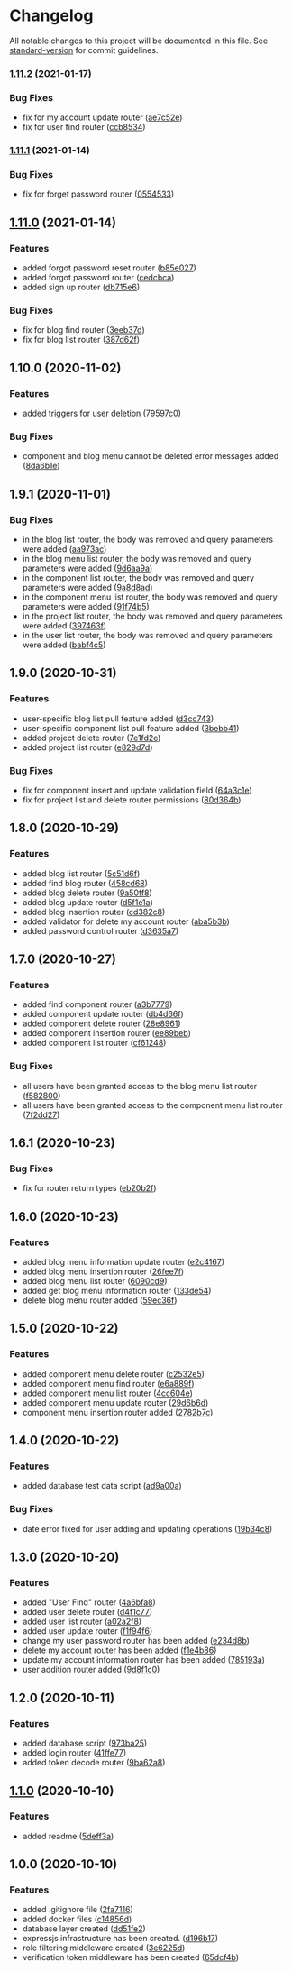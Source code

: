 # Changelog

All notable changes to this project will be documented in this file. See [standard-version](https://github.com/conventional-changelog/standard-version) for commit guidelines.

### [1.11.2](https://github.com/ismetkizgin/cl-serve/compare/v1.11.1...v1.11.2) (2021-01-17)


### Bug Fixes

* fix for my account update router ([ae7c52e](https://github.com/ismetkizgin/cl-serve/commit/ae7c52e623fe85e4e712e7eb73cc7e74a662344f))
* fix for user find router ([ccb8534](https://github.com/ismetkizgin/cl-serve/commit/ccb8534046077d6f579df05c353a3c5d93280887))

### [1.11.1](https://github.com/ismetkizgin/cl-serve/compare/v1.11.0...v1.11.1) (2021-01-14)


### Bug Fixes

* fix for forget password router ([0554533](https://github.com/ismetkizgin/cl-serve/commit/055453311459529bc800b617e90e15d162e94a57))

## [1.11.0](https://github.com/ismetkizgin/cl-serve/compare/v1.10.0...v1.11.0) (2021-01-14)


### Features

* added forgot password reset router ([b85e027](https://github.com/ismetkizgin/cl-serve/commit/b85e0277693aa2090fc6faeb4736c617064d5baf))
* added forgot password router ([cedcbca](https://github.com/ismetkizgin/cl-serve/commit/cedcbca440f1ff1e52d013aa09d9e294acfd9b94))
* added sign up router ([db715e6](https://github.com/ismetkizgin/cl-serve/commit/db715e68faaf28a967bf4137168f91947b6d0df3))


### Bug Fixes

* fix for blog find router ([3eeb37d](https://github.com/ismetkizgin/cl-serve/commit/3eeb37d35dd1ddd45924b516a7d2cbd5f633a9f3))
* fix for blog list router ([387d62f](https://github.com/ismetkizgin/cl-serve/commit/387d62f79bc7128b4ee0cc3ae5066fec25aea905))

## 1.10.0 (2020-11-02)


### Features

* added triggers for user deletion ([79597c0](https://github.com/ismetkizgin/cl-serve/commit/79597c0baa22504cfebebc0db86413183071bc79))


### Bug Fixes

* component and blog menu cannot be deleted error messages added ([8da6b1e](https://github.com/ismetkizgin/cl-serve/commit/8da6b1e766982578ceb0f3ce7fd2543b26a802f1))

## 1.9.1 (2020-11-01)


### Bug Fixes

* in the blog list router, the body was removed and query parameters were added ([aa973ac](https://github.com/ismetkizgin/cl-serve/commit/aa973ac6f7d4297e75da344727b5992ed50bfdda))
* in the blog menu list router, the body was removed and query parameters were added ([9d6aa9a](https://github.com/ismetkizgin/cl-serve/commit/9d6aa9aff7fc81715466e20c40b8d76a0e8dcec7))
* in the component list router, the body was removed and query parameters were added ([9a8d8ad](https://github.com/ismetkizgin/cl-serve/commit/9a8d8add7553f17c4a224b8ea737434ef3fb2452))
* in the component menu list router, the body was removed and query parameters were added ([91f74b5](https://github.com/ismetkizgin/cl-serve/commit/91f74b5b2a14868c18423ea039f4a70ad3a03ab9))
* in the project list router, the body was removed and query parameters were added ([397463f](https://github.com/ismetkizgin/cl-serve/commit/397463f14dbb8066919decad36d25f29593edefb))
* in the user list router, the body was removed and query parameters were added ([babf4c5](https://github.com/ismetkizgin/cl-serve/commit/babf4c5a8f63718ac6c391baa68452b8be10efd8))

## 1.9.0 (2020-10-31)


### Features

* user-specific blog list pull feature added ([d3cc743](https://github.com/ismetkizgin/cl-serve/commit/d3cc743ab4a8ba9ed5768ec0ba428ef9df18ab6f))
* user-specific component list pull feature added ([3bebb41](https://github.com/ismetkizgin/cl-serve/commit/3bebb4130e8ea864977d36ba4be2a984a033ec96))
* added project delete router ([7e1fd2e](https://github.com/ismetkizgin/cl-serve/commit/7e1fd2e4ab520aa63d73b652ed7e025075b2255f))
* added project list router ([e829d7d](https://github.com/ismetkizgin/cl-serve/commit/e829d7d83e47857bafe24df056eab79c05be7b81))


### Bug Fixes

* fix for component insert and update validation field ([64a3c1e](https://github.com/ismetkizgin/cl-serve/commit/64a3c1e2797235ef42a04b266bb597d1a6c33d8f))
* fix for project list and delete router permissions ([80d364b](https://github.com/ismetkizgin/cl-serve/commit/80d364b46f0d91d8c849b409a7d047b07cb82674))

## 1.8.0 (2020-10-29)


### Features

* added blog list router ([5c51d6f](https://github.com/ismetkizgin/cl-serve/commit/5c51d6fe14f82c3ed177921de3db96f69040e0db))
* added find blog router ([458cd68](https://github.com/ismetkizgin/cl-serve/commit/458cd682db93686cd03c6adb4832e531ad278bd9))
* added blog delete router ([9a50ff8](https://github.com/ismetkizgin/cl-serve/commit/9a50ff8220966d3181d10d2c1b50ce67f3d3783b))
* added blog update router ([d5f1e1a](https://github.com/ismetkizgin/cl-serve/commit/d5f1e1afd5ac6c84732a278b80f19e1f48c6db6f))
* added blog insertion router ([cd382c8](https://github.com/ismetkizgin/cl-serve/commit/cd382c8c788e59e0b82cec767235a7f42ad48d7d))
* added validator for delete my account router ([aba5b3b](https://github.com/ismetkizgin/cl-serve/commit/aba5b3b401f450eaba87bf8c3fe82239110083cb))
* added password control router ([d3635a7](https://github.com/ismetkizgin/cl-serve/commit/d3635a7e66ff84a33119a1f17b79f56b0669f5b4))

## 1.7.0 (2020-10-27)


### Features

* added find component router ([a3b7779](https://github.com/ismetkizgin/cl-serve/commit/a3b777943e68e523de9a9adcc623c5fae406496d))
* added component update router ([db4d66f](https://github.com/ismetkizgin/cl-serve/commit/db4d66f4c618d5deae152cbe9703dc22f52bc5da))
* added component delete router ([28e8961](https://github.com/ismetkizgin/cl-serve/commit/28e89618a769708cfa0b4227a666d7de39a7b430))
* added component insertion router ([ee89beb](https://github.com/ismetkizgin/cl-serve/commit/ee89beb3cacf69a55a33e3a9ffd1aee00a3b3b3f))
* added component list router ([cf61248](https://github.com/ismetkizgin/cl-serve/commit/cf61248921e52c7958d98d7444b5ee897eae1229))


### Bug Fixes

* all users have been granted access to the blog menu list router ([f582800](https://github.com/ismetkizgin/cl-serve/commit/f58280071193ddf3121bb857d263c85030dfde66))
* all users have been granted access to the component menu list router ([7f2dd27](https://github.com/ismetkizgin/cl-serve/commit/7f2dd2732312c7952ab87494b97d554f3b32ce3a))

## 1.6.1 (2020-10-23)


### Bug Fixes

* fix for router return types ([eb20b2f](https://github.com/ismetkizgin/cl-serve/commit/eb20b2f9cd54242c6cd17d8881f437ef8c47ed03))

## 1.6.0 (2020-10-23)


### Features

* added blog menu information update router ([e2c4167](https://github.com/ismetkizgin/cl-serve/commit/e2c41673daa992cf64fea1311b74d0d8d3f31e6e))
* added blog menu insertion router ([26fee7f](https://github.com/ismetkizgin/cl-serve/commit/26fee7fa8531cf52109b74fc0eb5698bf7281236))
* added blog menu list router ([6090cd9](https://github.com/ismetkizgin/cl-serve/commit/6090cd9ce2a9c63b30e088fdd35f152c97ceddb4))
* added get blog menu information router ([133de54](https://github.com/ismetkizgin/cl-serve/commit/133de5442fd1a438c652de31ffa7f4b33e315243))
* delete blog menu router added ([59ec36f](https://github.com/ismetkizgin/cl-serve/commit/59ec36ffa90573e0b619ab056852dfe3517a134a))


## 1.5.0 (2020-10-22)


### Features

* added component menu delete router ([c2532e5](https://github.com/ismetkizgin/cl-serve/commit/c2532e5337dcaec87d2b37d86aa3a9f5ac970117))
* added component menu find router ([e6a889f](https://github.com/ismetkizgin/cl-serve/commit/e6a889f425c329fd9ccea5f03f43e1cd3e17326e))
* added component menu list router ([4cc604e](https://github.com/ismetkizgin/cl-serve/commit/4cc604e8bb6cb70e674434ecf9d5ff06c876ff48))
* added component menu update router ([29d6b6d](https://github.com/ismetkizgin/cl-serve/commit/29d6b6d2c1db988aef1b7e865db6b8f727b9ddc8))
* component menu insertion router added ([2782b7c](https://github.com/ismetkizgin/cl-serve/commit/2782b7c28cf33caf14df91fd0b63f1428ab2a472))


## 1.4.0 (2020-10-22)


### Features

* added database test data script ([ad9a00a](https://github.com/ismetkizgin/cl-serve/commit/ad9a00a6dc6308707179c37c208b0dfc2598e5f3))

### Bug Fixes

* date error fixed for user adding and updating operations ([19b34c8](https://github.com/ismetkizgin/cl-serve/commit/19b34c83ae79c8ae6a22a6f4918e818adb1591f0))

## 1.3.0 (2020-10-20)


### Features

* added "User Find" router ([4a6bfa8](https://github.com/ismetkizgin/cl-serve/commit/4a6bfa81b51f942ba3710030fd41a8bd959fdc6e))
* added user delete router ([d4f1c77](https://github.com/ismetkizgin/cl-serve/commit/d4f1c776a680e148b6d830d0bef8407b5c7fb09e))
* added user list router ([a02a2f8](https://github.com/ismetkizgin/cl-serve/commit/a02a2f865f251bdb709179d970f5b2de686b000f))
* added user update router ([f1f94f6](https://github.com/ismetkizgin/cl-serve/commit/f1f94f60b9d067f29938ce0e4ac2ef653f63a844))
* change my user password router has been added ([e234d8b](https://github.com/ismetkizgin/cl-serve/commit/e234d8bc6dc8dc5599d607eff6d8bfc314c07b9c))
* delete my account router has been added ([f1e4b86](https://github.com/ismetkizgin/cl-serve/commit/f1e4b86087609493bae7318ba1a96a5d90b47a4b))
* update my account information router has been added ([785193a](https://github.com/ismetkizgin/cl-serve/commit/785193a79a2d604e7bc1897486b4238223e0ea70))
* user addition router added ([9d8f1c0](https://github.com/ismetkizgin/cl-serve/commit/9d8f1c0d94595cae5abf1092782f8f598a8b0811))

## 1.2.0 (2020-10-11)


### Features

* added database script ([973ba25](https://github.com/ismetkizgin/cl-serve/commit/973ba2541e2c45525efda8dba3c3437382bc88bd))
* added login router ([41ffe77](https://github.com/ismetkizgin/cl-serve/commit/41ffe77c62e1a69029a5a0afcd0eb55475b9fd02))
* added token decode router ([9ba62a8](https://github.com/ismetkizgin/cl-serve/commit/9ba62a87b58c75897c5d208c683e1728a1d09a49))

## [1.1.0](https://github.com/ismetkizgin/cl-serve/compare/v1.0.0...v1.1.0) (2020-10-10)


### Features

* added readme ([5deff3a](https://github.com/ismetkizgin/cl-serve/commit/5deff3abedda678b619af1bfd3b742b79e4aa2b5))

## 1.0.0 (2020-10-10)


### Features

* added .gitignore file ([2fa7116](https://github.com/ismetkizgin/cl-serve/commit/2fa71168510d2b80139ef65ec5fa6e94639a0c19))
* added docker files ([c14856d](https://github.com/ismetkizgin/cl-serve/commit/c14856d26e05133bbd2f4a71063d8e988b7ba0ac))
* database layer created ([dd51fe2](https://github.com/ismetkizgin/cl-serve/commit/dd51fe2f63993fe160bdbde299f872ed28a92c66))
* expressjs infrastructure has been created. ([d196b17](https://github.com/ismetkizgin/cl-serve/commit/d196b17495142284d47d7a291774182376d145bf))
* role filtering middleware created ([3e6225d](https://github.com/ismetkizgin/cl-serve/commit/3e6225dd7cbd70342436c1040086a31a6c816d91))
* verification token middleware has been created ([65dcf4b](https://github.com/ismetkizgin/cl-serve/commit/65dcf4b0b96c596912672e9bba65beaef51c7c76))
